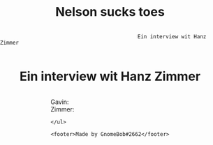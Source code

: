 # Nelson sucks toes 
                                                Ein interview wit Hanz Zimmer
<!DOCTYPE html>
<html>
<head>
    <title>Gavins G interview</title>
    <style>
        body {
            display: flex;
            flex-direction: column;
            align-items: center;
            margin: 0;
            padding: 0;
        }
        ul {
            list-style: none;
            padding: 0;
            text-align: left;
        }
        footer {
            margin-top: auto;
            padding: 10px;
            text-align: center;
        }
    </style>
</head>
<body>
    <h1>Ein interview wit Hanz Zimmer</h1>
    <ul>
        <li>Gavin:<li><li>Zimmer:</li>
           
    </ul>

    <footer>Made by GnomeBob#2662</footer>
</body>
</html>
